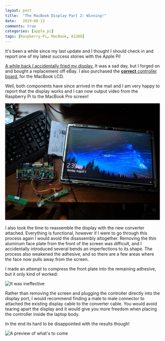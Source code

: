```yaml
---
layout: post
title:  "The MacBook Display Part 2: Winning!"
date:   2019-08-13
comments: true
categories: [apple_pi]
tags: [Raspberry-Pi, MacBook, A1286] 
---
```


It's been a while since my last update and I thought I should check in and report one of my latest success stories with the Apple Pi! 

[A while back I accidentally fried my display.](/_posts\2019-08-04-display-failure.md) It was a sad day, but I forged on and bought a replacement off eBay. I also purchased the [**correct** controller board.](https://www.ebay.com/itm/NT68676-HDMI-DVI-VGA-LCD-Controller-Board-for-1680X1050-Panel-LTN154MT07-G01/123585092400?ssPageName=STRK%3AMEBIDX%3AIT&_trksid=p2057872.m2749.l2649) for the MacBook LCD.

Well, both components have since arrived in the mail and I am very happy to report that the display works and I can now output video from the Raspberry Pi to the MacBook Pro screen!

![Woooooo](/assets\images\wooo.jpg)

I also took the time to reassemble the display with the new converter attached. Everything is functional, however if I were to go through this process again I would avoid the disassembly altogether. Removing the thin aluminum face plate from the front of the screen was difficult, and I accidentally introduced several bends an imperfections to its shape. The process also weakened the adhesive, and so there are a few areas where the face now pulls away from the screen.

I made an attempt to compress the front plate into the remaining adhesive, but it only kind of worked:

![It was ineffective](/assets\images\IMG_20190805_160956.jpg)

Rather than removing the screen and plugging the controller directly into the display port, I would recommend finding a male to male connector to attached the existing display cable to the converter cable. You would avoid tearing apart the display and it would give you more freedom when placing the controller inside the laptop body.

In the end its hard to be disappointed with the results though!

![A preview of what's to come](/assets\images\preview.jpg)